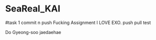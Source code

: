 # SeaReal_KAI
#task 1 commit n push 
Fucking Assignment
I LOVE EXO.
push pull test

Do Gyeong-soo jaedaehae